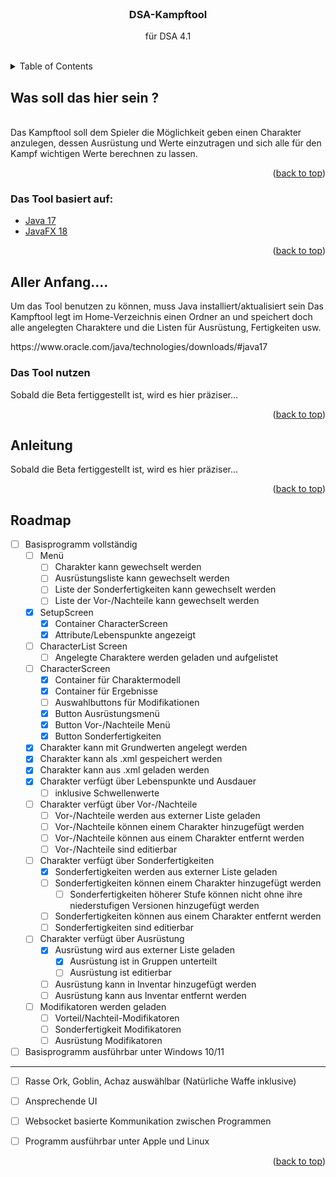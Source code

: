 <div id="top"></div>

<br>
<h3 style="text-align: center;">DSA-Kampftool</h3>
<div style="text-align: center;">
  <p style="text-align: center;">
    für DSA 4.1
  </p>
</div>
<br>

<!-- TABLE OF CONTENTS -->
<details>
  <summary>Table of Contents</summary>
  <ol>
    <li>
      <a href="#Was-soll-das-hier-sein">Was soll das hier sein</a>
      <ul>
        <li><a href="#Was-soll-das-hier-sein">Was soll das hier sein</a></li>
      </ul>
    </li>
    <li>
      <ul>
        <li><a href="#Voraussetzungen">Voraussetzungen</a></li>
        <li><a href="#installation">Installation</a></li>
      </ul>
    </li>
    <li><a href="#usage">Usage</a></li>
    <li><a href="#roadmap">Roadmap</a></li>
  </ol>
</details>


<!-- WAS SOLL DAS HIER SEIN -->
<div id="Was-soll-das-hier-sein?"></div>

## Was soll das hier sein ?
<br>
Das Kampftool soll dem Spieler die Möglichkeit geben einen Charakter anzulegen, dessen Ausrüstung und Werte einzutragen
und sich alle für den Kampf wichtigen Werte berechnen zu lassen. 

<p style="text-align: right;">(<a href="#top">back to top</a>)</p>

<div id="built-with"></div>

### Das Tool basiert auf:

* [Java 17](https://www.oracle.com/java/)
* [JavaFX 18](https://openjfx.io/)


<p style="text-align: right;">(<a href="#top">back to top</a>)</p>

<!-- ALLER ANFANG -->
<div id="aller-anfang"></div>

## Aller Anfang....

Um das Tool benutzen zu können, muss Java installiert/aktualisiert sein Das Kampftool legt im Home-Verzeichnis einen
Ordner an und speichert doch alle angelegten Charaktere und die Listen für Ausrüstung, Fertigkeiten usw.

<div id="prerequisites"></div>
  https://www.oracle.com/java/technologies/downloads/#java17

<div id="installation"></div>

### Das Tool nutzen

Sobald die Beta fertiggestellt ist, wird es hier präziser...

<p style="text-align: right;">(<a href="#top">back to top</a>)</p>

<div id="usage"></div>

<!-- USAGE EXAMPLES -->
## Anleitung

Sobald die Beta fertiggestellt ist, wird es hier präziser...

<p style="text-align: right;">(<a href="#top">back to top</a>)</p>


<div id="roadmap"></div>
<!-- ROADMAP -->

## Roadmap

 - [ ] Basisprogramm vollständig
   - [ ] Menü
     - [ ] Charakter kann gewechselt werden
     - [ ] Ausrüstungsliste kann gewechselt werden
     - [ ] Liste der Sonderfertigkeiten kann gewechselt werden
     - [ ] Liste der Vor-/Nachteile kann gewechselt werden
   - [X] SetupScreen
     - [X] Container CharacterScreen
     - [X] Attribute/Lebenspunkte angezeigt
   - [ ] CharacterList Screen
     - [ ] Angelegte Charaktere werden geladen und aufgelistet  
   - [ ] CharacterScreen
     - [X] Container für Charaktermodell 
     - [X] Container für Ergebnisse
     - [ ] Auswahlbuttons für Modifikationen 
     - [X] Button Ausrüstungsmenü 
     - [X] Button Vor-/Nachteile Menü 
     - [X] Button Sonderfertigkeiten 
   - [X] Charakter kann mit Grundwerten angelegt werden
   - [X] Charakter kann als .xml gespeichert werden
   - [X] Charakter kann aus .xml geladen werden
   - [X] Charakter verfügt über Lebenspunkte und Ausdauer 
     - [ ] inklusive Schwellenwerte
   - [ ] Charakter verfügt über Vor-/Nachteile
     - [ ] Vor-/Nachteile werden aus externer Liste geladen
     - [ ] Vor-/Nachteile können einem Charakter hinzugefügt werden
     - [ ] Vor-/Nachteile können aus einem Charakter entfernt werden
     - [ ] Vor-/Nachteile sind editierbar
   - [ ] Charakter verfügt über Sonderfertigkeiten
     - [X] Sonderfertigkeiten werden aus externer Liste geladen
     - [ ] Sonderfertigkeiten können einem Charakter hinzugefügt werden
       - [ ] Sonderfertigkeiten höherer Stufe können nicht ohne ihre niederstufigen Versionen hinzugefügt werden
     - [ ] Sonderfertigkeiten können aus einem Charakter entfernt werden
     - [ ] Sonderfertigkeiten sind editierbar
   - [ ] Charakter verfügt über Ausrüstung
     - [x] Ausrüstung wird aus externer Liste geladen 
       - [X] Ausrüstung ist in Gruppen unterteilt
       - [ ] Ausrüstung ist editierbar
     - [ ] Ausrüstung kann in Inventar hinzugefügt werden
     - [ ] Ausrüstung kann aus Inventar entfernt werden
   - [ ] Modifikatoren werden geladen
     - [ ] Vorteil/Nachteil-Modifikatoren 
     - [ ] Sonderfertigkeit Modifikatoren
     - [ ] Ausrüstung Modifikatoren
 - [ ] Basisprogramm ausführbar unter Windows 10/11
--------------------------------------------------------------------------------------
 - [ ] Rasse Ork, Goblin, Achaz auswählbar (Natürliche Waffe inklusive)
 - [ ] Ansprechende UI 
 - [ ] Websocket basierte Kommunikation zwischen Programmen
 - [ ] Programm ausführbar unter Apple und Linux



<p style="text-align: right;">(<a href="#top">back to top</a>)</p>


